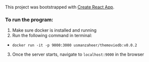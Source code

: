 This project was bootstrapped with [Create React App](https://github.com/facebook/create-react-app).

### To run the program:

1. Make sure docker is installed and running
2. Run the following command in terminal:
- `docker run -it -p 9000:3000 usmanzaheer/themoviedb:v0.0.2`
3. Once the server starts, navigate to `localhost:9000` in the browser
